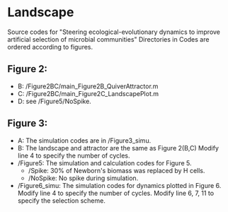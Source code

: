 # Landscape
Source codes for "Steering ecological-evolutionary dynamics to improve  artificial selection of microbial communities"
Directories in Codes are ordered according to figures.
## Figure 2:
* B: /Figure2BC/main_Figure2B_QuiverAttractor.m
* C: /Figure2BC/main_Figure2C_LandscapePlot.m
* D: see /Figure5/NoSpike.
## Figure 3:
* A: The simulation codes are in /Figure3_simu.
* B: The landscape and attractor are the same as Figure 2(B,C)
Modify line 4 to specify the number of cycles.
* /Figure5: The simulation and calculation codes for Figure 5.
  * /Spike: 30% of Newborn's biomass was replaced by H cells.
  * /NoSpike: No spike during simulation.
* /Figure6_simu: The simulation codes for dynamics plotted in Figure 6.
Modify line 4 to specify the number of cycles. Modify line 6, 7, 11 to specify the selection scheme.
